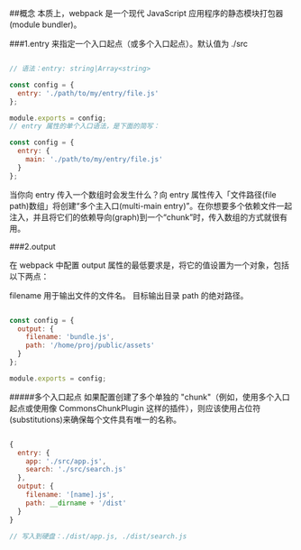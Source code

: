 ##概念
本质上，webpack 是一个现代 JavaScript 应用程序的静态模块打包器(module bundler)。

###1.entry
来指定一个入口起点（或多个入口起点）。默认值为 ./src

```javascript

// 语法：entry: string|Array<string>

const config = {
  entry: './path/to/my/entry/file.js'
};

module.exports = config;
// entry 属性的单个入口语法，是下面的简写：

const config = {
  entry: {
    main: './path/to/my/entry/file.js'
  }
};

```
当你向 entry 传入一个数组时会发生什么？向 entry 属性传入「文件路径(file path)数组」将创建“多个主入口(multi-main entry)”。在你想要多个依赖文件一起注入，并且将它们的依赖导向(graph)到一个“chunk”时，传入数组的方式就很有用。


###2.output

在 webpack 中配置 output 属性的最低要求是，将它的值设置为一个对象，包括以下两点：

filename 用于输出文件的文件名。
目标输出目录 path 的绝对路径。

```javascript

const config = {
  output: {
    filename: 'bundle.js',
    path: '/home/proj/public/assets'
  }
};

module.exports = config;

```

#####多个入口起点
如果配置创建了多个单独的 "chunk"（例如，使用多个入口起点或使用像 CommonsChunkPlugin 这样的插件），则应该使用占位符(substitutions)来确保每个文件具有唯一的名称。

```javascript

{
  entry: {
    app: './src/app.js',
    search: './src/search.js'
  },
  output: {
    filename: '[name].js',
    path: __dirname + '/dist'
  }
}

// 写入到硬盘：./dist/app.js, ./dist/search.js

```


